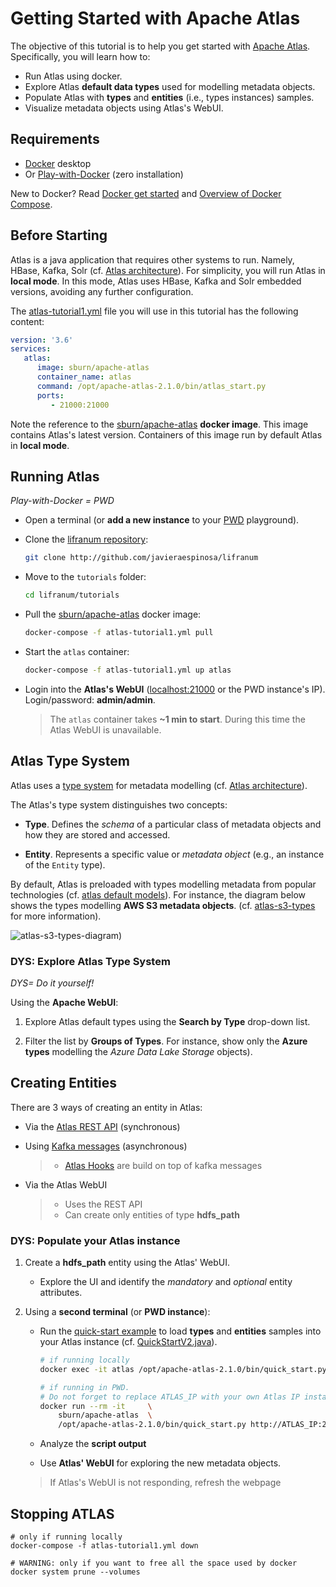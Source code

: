 
# Getting Started with Apache Atlas

The objective of this tutorial is to help you get started with [Apache Atlas](http://atlas.apache.org/). Specifically, you will learn how to:

* Run Atlas using docker.
* Explore Atlas **default data types** used for modelling metadata objects.
* Populate Atlas with **types** and **entities** (i.e., types instances) samples.
* Visualize metadata objects using Atlas's WebUI.

## Requirements

* [Docker](https://docs.docker.com/get-docker/) desktop
* Or [Play-with-Docker](http://play-with-docker.com/) (zero installation)

New to Docker? Read [Docker get started](https://docs.docker.com/get-started/overview/) and [Overview of Docker Compose](https://docs.docker.com/compose/).

## Before Starting

Atlas is a java application that requires other systems to run. Namely, HBase, Kafka, Solr (cf. [Atlas architecture](https://atlas.apache.org/#/Architecture)). For simplicity, you will run Atlas in **local mode**. In this mode, Atlas uses HBase, Kafka and Solr embedded versions, avoiding any further configuration.

The [atlas-tutorial1.yml](./atlas-tutorial1.yml) file you will use in this tutorial has the following content:

```yml
version: '3.6'
services:
   atlas:
      image: sburn/apache-atlas
      container_name: atlas
      command: /opt/apache-atlas-2.1.0/bin/atlas_start.py
      ports: 
         - 21000:21000
```

Note the reference to the [sburn/apache-atlas](https://github.com/sburn/docker-apache-atlas) **docker image**. This image contains Atlas's latest version. Containers of this image run by default Atlas in **local mode**.

## Running Atlas

_Play-with-Docker = PWD_

* Open a  terminal (or **add a new instance** to your [PWD](http://play-with-docker.com/) playground).
  
* Clone the [lifranum repository](http://github.com/javieraespinosa/lifranum):

    ```sh
    git clone http://github.com/javieraespinosa/lifranum
    ```

* Move to the `tutorials` folder:

    ```sh
    cd lifranum/tutorials
    ```

* Pull the [sburn/apache-atlas](https://github.com/sburn/docker-apache-atlas) docker image:

    ```sh
    docker-compose -f atlas-tutorial1.yml pull
    ```

* Start the `atlas` container:

    ```sh
    docker-compose -f atlas-tutorial1.yml up atlas 
    ```

* Login into the **Atlas's WebUI** ([localhost:21000](http://localhost:21000/) or the PWD instance's IP). Login/password: **admin/admin**.

    > The `atlas` container takes **~1 min to start**. During this time the Atlas WebUI is unavailable.

## Atlas Type System

Atlas uses a [type system](https://atlas.apache.org/#/TypeSystem) for metadata modelling (cf. [Atlas architecture](https://atlas.apache.org/#/Architecture)).

The Atlas's type system distinguishes two concepts:

* **Type**. Defines the _schema_ of a particular class of metadata objects and how they are stored and accessed.

* **Entity**. Represents a specific value or _metadata object_ (e.g., an instance of the `Entity` type).

By default, Atlas is preloaded with types modelling metadata from popular technologies (cf. [atlas default models](https://github.com/apache/atlas/tree/master/addons/models)). For instance, the diagram below shows the types modelling **AWS S3 metadata objects**.  (cf. [atlas-s3-types](https://docs.cloudera.com/runtime/7.2.9/atlas-extract-aws/topics/atlas-s3-entities-created-in-atlas.html) for more information).

![ atlas-s3-types-diagram)](https://docs.cloudera.com/runtime/7.2.9/atlas-extract-aws/images/atlas-model-s3.png)

### DYS: Explore Atlas Type System

_DYS= Do it yourself!_

Using the **Apache WebUI**:

1. Explore Atlas default types using the **Search by Type** drop-down list.
  
2. Filter the list by **Groups of Types**. For instance, show only the **Azure types** modelling the _Azure Data Lake Storage_ objects).

## Creating Entities

There are 3 ways of creating an entity in Atlas:

* Via the [Atlas REST API](http://atlas.apache.org/api/v2/ui/index.html#/EntityREST) (synchronous)

* Using [Kafka messages](https://atlas.apache.org/#/Notifications) (asynchronous)
  >
  > * [Atlas Hooks](https://atlas.apache.org/#/HookHBase) are build on top of kafka messages

* Via the Atlas WebUI
    >
    > * Uses the REST API
    > * Can create only entities of type **hdfs_path**

### DYS: Populate your Atlas instance

1. Create a **hdfs_path** entity using the Atlas' WebUI.
   * Explore the UI and identify the _mandatory_ and _optional_ entity attributes.

2. Using a **second terminal** (or **PWD instance**):

   * Run the [quick-start example](https://atlas.apache.org/#/QuickStart) to load **types** and **entities** samples into your Atlas instance (cf. [QuickStartV2.java](https://github.com/apache/atlas/blob/master/webapp/src/main/java/org/apache/atlas/examples/QuickStartV2.java)).

        ```sh
        # if running locally
        docker exec -it atlas /opt/apache-atlas-2.1.0/bin/quick_start.py
        
        # if running in PWD. 
        # Do not forget to replace ATLAS_IP with your own Atlas IP instance
        docker run --rm -it     \
            sburn/apache-atlas  \ 
            /opt/apache-atlas-2.1.0/bin/quick_start.py http://ATLAS_IP:21000
        ```

   * Analyze the **script output**
   * Use **Atlas' WebUI** for exploring the new metadata objects.
  
    > If Atlas's WebUI is not responding, refresh the webpage

## Stopping ATLAS

```
# only if running locally
docker-compose -f atlas-tutorial1.yml down

# WARNING: only if you want to free all the space used by docker
docker system prune --volumes
```